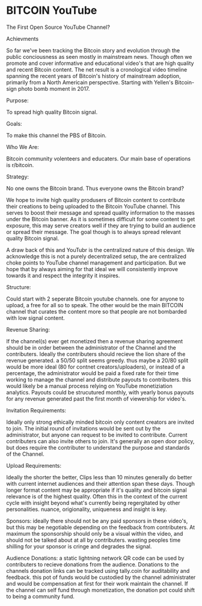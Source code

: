 # BITCOIN YouTube
The First Open Source YouTube Channel?

Achievments

So far we've been tracking the Bitcoin story and evolution through the public conciousness as seen mostly in mainstream news. Though often we promote and cover informative and educational video's that are high quality and recent Bitcoin content. The net result is a cronological video timeline spanning the recent years of Bitcoin's history of mainstream adoption, primarily from a North Americain perspective. Starting with Yellen's Bitcoin-sign photo bomb moment in 2017.

Purpose:

To spread high quality Bitcoin signal.

Goals:

To make this channel the PBS of Bitcoin.

Who We Are:

Bitcoin community volenteers and educaters. Our main base of operations is r/bitcoin.

Strategy:

No one owns the Bitcoin brand. Thus everyone owns the Bitcoin brand?

We hope to invite high quality produsers of Bitcoin content to contribute their creations to being uploaded to the Bitcoin YouTube channel. This serves to boost their message and spread quality information to the masses under the Bitcoin banner. As it is sometimes difficult for some content to get exposure, this may serve creators well if they are trying to build an audience or spread their message. The goal though is to always spread relevant quality Bitcoin signal.

A draw back of this and YouTubr is the centralized nature of this design. We acknowledge this is not a purely decentralized setup, the are centralized choke points to YouTube channel management and participation. But we hope that by always aiming for that ideal we will consistently improve towards it and respect the integrity it inspires.

Structure:

Could start with 2 seperate Bitcoin youtube channels. one for anyone to upload, a free for all so to speak. The other would be the main BITCOIN channel that curates the content more so that people are not bombarded with low signal content. 

Revenue Sharing:

If the channel(s) ever get monetized then a revenue sharing agreement should be in order between the administrator of the Channel and the contributers.
Ideally the contributers should recieve the lion share of the revenue generated. a 50/50 split seems greedy. thus maybe a 20/80 split would be more ideal (80 for contnet creators/uploaders), or instead of a percentage, the administrator would be paid a fixed rate for their time working to manage the channel and distribute payouts to contributers. this would likely be a manual process relying on YouTube monetiziation analytics. Payouts could be strucutured monthly, with yearly bonus payouts for any revenue generated past the first month of viewership for video's. 

Invitation Requirements:

Ideally only strong ethically minded bitcoin only content creators are invited to join. The initial round of invitations would be sent out by the administrator, but anyone can request to be invited to contribute. Current contributers can also invite others to join. It's generally an open door policy, but does require the contributer to understand the purpose and standards of the Channel.

Upload Requirements:

Ideally the shorter the better, Clips less than 10 minutes generally do better with current internet audiences and their attention span these days. Though longer format content may be appropriate if it's quality and bitcoin signal relevance is of the highest quality. Often this in the context of the current cycle with insight beyond what's currently being regergitated by other personalities. nuance, origionality, uniqueness and insight is key. 

Sponsors: ideally there should not be any paid sponsors in these video's, but this may be negotiable depending on the feedback from contributers. At maximum the sponsorship should only be a visual within the video, and should not be talked about at all by contributers. wasting peoples time shilling for your sponsor is cringe and degrades the signal. 

Audience Donations: 
a static lightning network QR code can be used by contributers to recieve donations from the audience. Donations to the channels donation links can be tracked using tally.coin for auditability and feedback. this pot of funds would be custodied by the channel administrater and would be compensation at first for their work maintain the channel. If the channel can self fund through monetization, the donation pot could shift to being a community fund.
